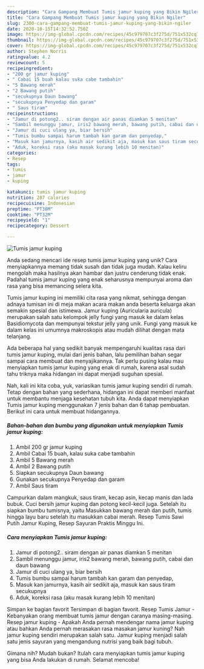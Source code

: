 ```yaml
---
description: "Cara Gampang Membuat Tumis jamur kuping yang Bikin Ngiler"
title: "Cara Gampang Membuat Tumis jamur kuping yang Bikin Ngiler"
slug: 2300-cara-gampang-membuat-tumis-jamur-kuping-yang-bikin-ngiler
date: 2020-10-15T14:32:52.750Z
image: https://img-global.cpcdn.com/recipes/45c979707c3f275d/751x532cq70/tumis-jamur-kuping-foto-resep-utama.jpg
thumbnail: https://img-global.cpcdn.com/recipes/45c979707c3f275d/751x532cq70/tumis-jamur-kuping-foto-resep-utama.jpg
cover: https://img-global.cpcdn.com/recipes/45c979707c3f275d/751x532cq70/tumis-jamur-kuping-foto-resep-utama.jpg
author: Stephen Norris
ratingvalue: 4.2
reviewcount: 5
recipeingredient:
- "200 gr jamur kuping"
- " Cabai 15 buah kalau suka cabe tambahin"
- "5 Bawang merah"
- "2 Bawang putih"
- "secukupnya Daun bawang"
- "secukupnya Penyedap dan garam"
- " Saus tiram"
recipeinstructions:
- "Jamur di potong2.. siram dengan air panas diamkan 5 menitan"
- "Sambil menunggu jamur, iris2 bawang merah, bawang putih, cabai dan daun bawang"
- "Jamur di cuci ulang ya, biar bersih"
- "Tumis bumbu sampai harum tambah kan garam dan penyedap,"
- "Masuk kan jamurnya, kasih air sedikit aja, masuk kan saus tiram secukupnya"
- "Aduk, koreksi rasa (aku masak kurang lebih 10 menitan)"
categories:
- Resep
tags:
- tumis
- jamur
- kuping

katakunci: tumis jamur kuping 
nutrition: 287 calories
recipecuisine: Indonesian
preptime: "PT30M"
cooktime: "PT32M"
recipeyield: "1"
recipecategory: Dessert

---
```



![Tumis jamur kuping](https://img-global.cpcdn.com/recipes/45c979707c3f275d/751x532cq70/tumis-jamur-kuping-foto-resep-utama.jpg)

Anda sedang mencari ide resep tumis jamur kuping yang unik? Cara menyiapkannya memang tidak susah dan tidak juga mudah. Kalau keliru mengolah maka hasilnya akan hambar dan justru cenderung tidak enak. Padahal tumis jamur kuping yang enak seharusnya mempunyai aroma dan rasa yang bisa memancing selera kita.

Tumis jamur kuping ini memiliki cita rasa yang nikmat, sehingga dengan adnaya tumisan ini di meja makan acara makan anda beserta keluarga akan semakin spesial dan istimewa. Jamur kuping (Auricularia auricula) merupakan salah satu kelompok jelly fungi yang masuk ke dalam kelas Basidiomycota dan mempunyai tekstur jelly yang unik. Fungi yang masuk ke dalam kelas ini umumnya makroskopis atau mudah dilihat dengan mata telanjang.

Ada beberapa hal yang sedikit banyak mempengaruhi kualitas rasa dari tumis jamur kuping, mulai dari jenis bahan, lalu pemilihan bahan segar sampai cara membuat dan menyajikannya. Tak perlu pusing kalau mau menyiapkan tumis jamur kuping yang enak di rumah, karena asal sudah tahu triknya maka hidangan ini dapat menjadi suguhan spesial.


Nah, kali ini kita coba, yuk, variasikan tumis jamur kuping sendiri di rumah. Tetap dengan bahan yang sederhana, hidangan ini dapat memberi manfaat untuk membantu menjaga kesehatan tubuh kita. Anda dapat menyiapkan Tumis jamur kuping menggunakan 7 jenis bahan dan 6 tahap pembuatan. Berikut ini cara untuk membuat hidangannya.

<!--inarticleads1-->

##### Bahan-bahan dan bumbu yang digunakan untuk menyiapkan Tumis jamur kuping:

1. Ambil 200 gr jamur kuping
1. Ambil  Cabai 15 buah, kalau suka cabe tambahin
1. Ambil 5 Bawang merah
1. Ambil 2 Bawang putih
1. Siapkan secukupnya Daun bawang
1. Gunakan secukupnya Penyedap dan garam
1. Ambil  Saus tiram


Campurkan dalam mangkuk, saus tiram, kecap asin, kecap manis dan lada bubuk. Cuci bersih jamur kuping dan potong kecil-kecil juga. Setelah itu siapkan bumbu tumisnya, yaitu Masukkan bawang merah dan putih, tumis hingga layu baru setelah itu masukkan cabai merah. Resep Tumis Sawi Putih Jamur Kuping, Resep Sayuran Praktis Minggu Ini. 

<!--inarticleads2-->

##### Cara menyiapkan Tumis jamur kuping:

1. Jamur di potong2.. siram dengan air panas diamkan 5 menitan
1. Sambil menunggu jamur, iris2 bawang merah, bawang putih, cabai dan daun bawang
1. Jamur di cuci ulang ya, biar bersih
1. Tumis bumbu sampai harum tambah kan garam dan penyedap,
1. Masuk kan jamurnya, kasih air sedikit aja, masuk kan saus tiram secukupnya
1. Aduk, koreksi rasa (aku masak kurang lebih 10 menitan)


Simpan ke bagian favorit Tersimpan di bagian favorit. Resep Tumis Jamur - Kebanyakan orang membuat tumis jamur dengan caranya masing-masing. Resep jamur kuping - Apakah Anda pernah mendengar nama jamur kuping atau bahkan Anda pernah merasakan rasa masakan jamur kuning? Nah jamur kuping sendiri merupakan salah satu. Jamur kuping menjadi salah satu jenis sayuran yang mengandung nutrisi yang baik bagi tubuh. 

Gimana nih? Mudah bukan? Itulah cara menyiapkan tumis jamur kuping yang bisa Anda lakukan di rumah. Selamat mencoba!
